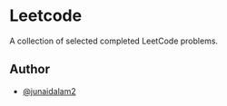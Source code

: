 # Leetcode

A collection of selected completed LeetCode problems.


## Author

* [@junaidalam2](https://github.com/junaidalam2)
